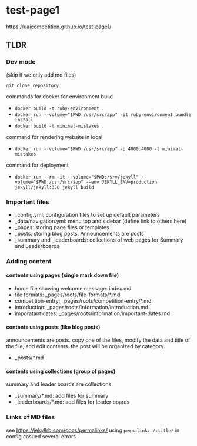 # test-page1
https://uaicompetition.github.io/test-page1/

## TLDR

### Dev mode
(skip if we only add md files)

`git clone repository`

commands for docker for environment build
* `docker build -t ruby-environment .`
* `docker run --volume="$PWD:/usr/src/app" -it ruby-environment bundle install`
* `docker build -t minimal-mistakes .`

command for rendering website in local
* `docker run --volume="$PWD:/usr/src/app" -p 4000:4000 -t minimal-mistakes`

command for deployment
* `docker run --rm -it --volume="$PWD:/srv/jekyll" --volume="$PWD:/usr/src/app" --env JEKYLL_ENV=production jekyll/jekyll:3.8 jekyll build`

### Important files
* _config.yml: configuration files to set up default parameters
* _data/navigation.yml: menu top and sidebar (define link to others here)
* _pages: storing page files or templates
* _posts: storing blog posts, Announcements are posts
* _summary and _leaderboards: collections of web pages for Summary and Leaderboards

### Adding content

#### contents using pages (single mark down file)
* home file showing welcome message: index.md
* file formats: _pages/roots/file-formats/*.md
* competition-entry: _pages/roots/competition-entry/*.md
* introduction: _pages/roots/information/introduction.md
* imporatant dates: _pages/roots/information/important-dates.md

#### contents using posts (like blog posts)
announcements are posts.
copy one of the files, modify the data and title of the file, and edit contents.
the post will be organized by category.
* _posts/*.md

#### contents using collections (group of pages)
summary and leader boards are collections
* _summary/*.md: add files for summary
* _leaderboards/*.md: add files for leader boards

### Links of MD files
see https://jekyllrb.com/docs/permalinks/
using `permalink: /:title/` in config casued several errors.

